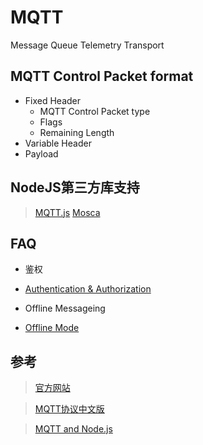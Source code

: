# MQTT

Message Queue Telemetry Transport


## MQTT Control Packet format

* Fixed Header
	* MQTT Control Packet type
	* Flags
	* Remaining Length
* Variable Header
* Payload

## NodeJS第三方库支持

> [MQTT.js](https://github.com/mqttjs/MQTT.js)
> [Mosca](https://github.com/mcollina/mosca)

## FAQ

* 鉴权
 * [Authentication & Authorization](https://github.com/mcollina/mosca/wiki/Authentication-&-Authorization)

* Offline Messageing
 * [Offline Mode](http://mcollina.github.io/mqtt_and_nodejs/#14)


## 参考

> [官方网站](http://mqtt.org/)

> [MQTT协议中文版](https://mcxiaoke.gitbooks.io/mqtt-cn/content/)

> [MQTT and Node.js](http://mcollina.github.io/mqtt_and_nodejs/)
